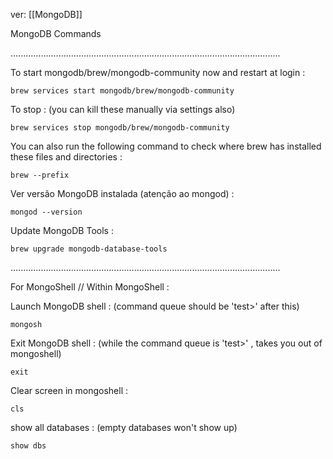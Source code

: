 ver:
	[[MongoDB]]

MongoDB Commands

...........................................................................................................

To start mongodb/brew/mongodb-community now and restart at login :

	brew services start mongodb/brew/mongodb-community

To stop : (you can kill these manually via settings also)

	brew services stop mongodb/brew/mongodb-community

You can also run the following command to check where brew has installed these files and directories :

	brew --prefix

Ver versão MongoDB instalada (atenção ao mongod) :

	mongod --version

Update MongoDB Tools :

	brew upgrade mongodb-database-tools

...........................................................................................................

For MongoShell // Within MongoShell :

Launch MongoDB shell : (command queue should be 'test>' after this)

	mongosh

Exit MongoDB shell : (while the command queue is 'test>' , takes you out of mongoshell)

	exit

Clear screen in mongoshell :

	cls

show all databases : (empty databases won't show up)

	show dbs
